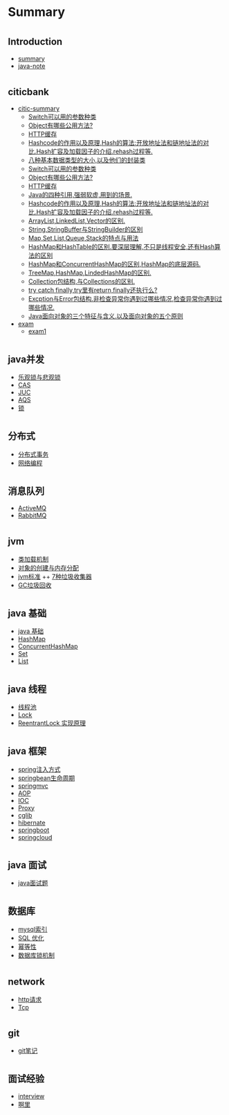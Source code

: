 # Summary


#  
   ## Introduction
   + [summary](README.md)
   + [java-note](Book.md)
  
#   
   ## citicbank   
   + [citic-summary](citicbank/CITIC-SUMMARY.md)
       - [Switch可以用的参数种类](citicbank/study/2.md)
       - [Object有哪些公用方法?](citicbank/study/3.md)
       - [HTTP缓存](citicbank/study/4.md)
       - [Hashcode的作用以及原理,Hash的算法:开放地址法和链地址法的对比.Hash扩容及加载因子的介绍.rehash过程等.](citicbank/citicbank/study/6.md)
       - [八种基本数据类型的大小,以及他们的封装类](citicbank/study/1.md)
       - [Switch可以用的参数种类](citicbank/study/2.md)
       - [Object有哪些公用方法?](citicbank/study/3.md)
       - [HTTP缓存](citicbank/study/4.md)
       - [Java的四种引用,强弱软虚,用到的场景.](citicbank/study/5.md)
       - [Hashcode的作用以及原理,Hash的算法:开放地址法和链地址法的对比.Hash扩容及加载因子的介绍.rehash过程等.](citicbank/study/6.md)
       - [ArrayList,LinkedList,Vector的区别.](citicbank/study/7.md)    
       - [String,StringBuffer与StringBuilder的区别](citicbank/study/8.md)
       - [Map,Set,List,Queue,Stack的特点与用法](citicbank/study/9.md)
       - [HashMap和HashTable的区别.要深层理解,不只是线程安全,还有Hash算法的区别](citicbank/study/10.md)
       - [HashMap和ConcurrentHashMap的区别,HashMap的底层源码.](citicbank/study/11.md)
       - [TreeMap,HashMap,LindedHashMap的区别.](citicbank/study/12.md)
       - [Collection包结构,与Collections的区别.](citicbank/study/13.md)
       - [try catch finally,try里有return,finally还执行么?](citicbank/study/14.md)
       - [Excption与Error包结构.非检查异常你遇到过哪些情况,检查异常你遇到过哪些情况.](citicbank/study/15.md)
       - [Java面向对象的三个特征与含义.以及面向对象的五个原则](citicbank/study/16.md)
   + [exam](citicbank/EXAM-SUMMARY.md)
       - [exam1](citicbank/exam/exam1.md)
       


#   
   ## java并发     
  + [乐观锁与悲观锁](并发/乐观锁与悲观锁.md)
  + [CAS](并发/CAS.md)
  + [JUC](并发/JUC.md)
  + [AQS](并发/AQS原理.md)
  + [锁](并发/锁.md)

#    
   ## 分布式     
  + [分布式事务](分布式/分布式事务.md)
  + [网络编程](分布式/网络编程.md)

#
   ## 消息队列
   + [ActiveMQ](消息队列/ActiveMQ.md)   
   + [RabbitMQ](消息队列/RabbitMQ.md)

#
   ## jvm
   + [类加载机制](jvm/类加载机制.md)
   + [对象的创建与内存分配](jvm/对象的创建与内存分配.md)
   + [jvm标准](jvm/jvm标准.md)
   ++ [7种垃圾收集器](jvm/垃圾收集器.md)
   + [GC垃圾回收](jvm/GC.md)

#
   ## java 基础
   + [java 基础](java基础/java基础.md)
   + [HashMap](java基础/HashMap.md)
   + [ConcurrentHashMap](java基础/ConcurrentHashMap.md)
   + [Set](java基础/Set.md)
   + [List](java基础/List.md)

#
   ## java 线程
   + [线程池](java线程/java多线程.md)
   + [Lock](java线程/lock.md)
   + [ReentrantLock 实现原理](java线程/ReentrantLock.md)

#
   ## java 框架
   + [spring注入方式](java框架/spring/spring注入方式.md)
   + [springbean生命周期](java框架/spring/SpringBean生命周期.md)
   + [springmvc](java框架/spring/SpringMVC.md)
   + [AOP](java框架/spring/AOP.md)
   + [IOC](java框架/spring/Ioc.md)
   + [Proxy](java框架/spring/proxy.md)
   + [cglib](java框架/spring/cglib.md)
   + [hibernate](java框架/hibernate.md)
   + [springboot](java框架/springboot.md)
   + [springcloud](java框架/springcloud.md)

#   
   ## java 面试
   - [java面试题](java面试题.md)

#
   ## 数据库
   - [mysql索引](数据库/MySQL/mysql索引.md)
   - [SQL 优化](数据库/MySQL/SQL优化.md)
   - [幂等性](数据库/幂等性.md)
   - [数据库锁机制](数据库/数据库锁机制.md)
   
# 
   ## network
   - [http请求](network/http.md)
   - [Tcp](network/TCP三次协议.md)

# 
   ## git 
   - [git笔记](git/gitnote.md)
   
# 
   ## 面试经验
   - [interview](面试经验/interview.md)
   - [啊里](面试经验/阿里大佬面试题.md)

       
